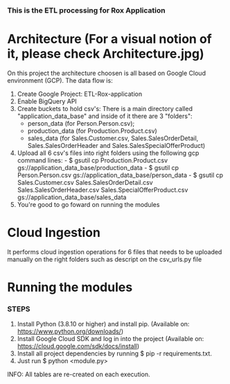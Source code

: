 ### This is the ETL processing for Rox Application ###

# Architecture (For a visual notion of it, please check Architecture.jpg)
On this project the architecture choosen is  all based on Google Cloud environment (GCP). 
The data flow is:
  1. Create Google Project: ETL-Rox-application
  2. Enable BigQuery API
  3. Create buckets to hold csv's: There is a main directory called "application_data_base" and inside of it there are 3 "folders": 
     - person_data (for Person.Person.csv);
     - production_data (for Production.Product.csv)
     - sales_data (for Sales.Customer.csv, Sales.SalesOrderDetail, Sales.SalesOrderHeader and Sales.SalesSpecialOfferProduct)
  4. Upload all 6 csv's files into right folders using the following gcp command lines:
    - $ gsutil cp Production.Product.csv gs://application_data_base/production_data
    - $ gsutil cp Person.Person.csv gs://application_data_base/person_data
    - $ gsutil cp Sales.Customer.csv Sales.SalesOrderDetail.csv Sales.SalesOrderHeader.csv Sales.SpecialOfferProduct.csv gs://application_data_base/sales_data
  5. You're good to go foward on running the modules

# Cloud Ingestion #
It performs cloud ingestion operations for 6 files that needs to be uploaded manually on the right folders such as descript on the csv_urls.py file

# Running the modules #
### STEPS ###
1. Install Python (3.8.10 or higher) and install pip. (Available on: https://www.python.org/downloads/)
2. Install Google Cloud SDK and log in into the project (Available on: https://cloud.google.com/sdk/docs/install)
3. Install all project dependencies by running $ pip -r requirements.txt.
4. Just run $ python <module.py>

INFO: All tables are re-created on each execution.